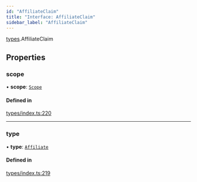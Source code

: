 ```yaml
---
id: "AffiliateClaim"
title: "Interface: AffiliateClaim"
sidebar_label: "AffiliateClaim"
---
```


[types](../../../modules/Types/Types.md).AffiliateClaim

## Properties

### scope

• **scope**: [`Scope`](../Scope/Scope.md)

#### Defined in

[types/index.ts:220](https://github.com/PolymeshAssociation/polymesh-sdk/blob/07a4c5b0/src/types/index.ts#L220)

___

### type

• **type**: [`Affiliate`](../../../enums/Types/ClaimType/ClaimType.md#affiliate)

#### Defined in

[types/index.ts:219](https://github.com/PolymeshAssociation/polymesh-sdk/blob/07a4c5b0/src/types/index.ts#L219)

